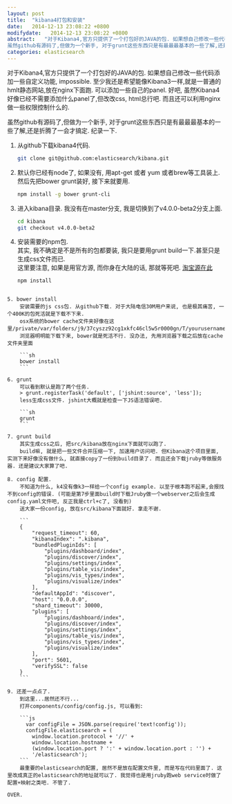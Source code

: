 ```yaml
---
layout: post
title:  "kibana4打包和安装"
date:   2014-12-13 23:08:22 +0800
modifydate:   2014-12-13 23:08:22 +0800
abstract:   "对于Kibana4,官方只提供了一个打包好的JAVA的包. 如果想自己修改一些代码添加一些自定义功能, impossible. 至少我还是希望能像Kibana3一样,就是一普通的hmlt静态网站,放在nginx下面跑. 可以添加一些自己的panel. 好吧, 虽然Kibana4好像已经不需要添加什么panel了,但改改css, html总行吧. 而且还可以利用nginx做一些权限控制什么的.<br>
虽然github有源码了,但做为一个新手, 对于grunt这些东西只是有最最最基本的一些了解,还是折腾了一会才搞定. 纪录一下."
categories: elasticsearch
---
```


对于Kibana4,官方只提供了一个打包好的JAVA的包. 如果想自己修改一些代码添加一些自定义功能, impossible. 至少我还是希望能像Kibana3一样,就是一普通的hmlt静态网站,放在nginx下面跑. 可以添加一些自己的panel. 好吧, 虽然Kibana4好像已经不需要添加什么panel了,但改改css, html总行吧. 而且还可以利用nginx做一些权限控制什么的.

虽然github有源码了,但做为一个新手, 对于grunt这些东西只是有最最最基本的一些了解,还是折腾了一会才搞定. 纪录一下.

1. 从github下载kibana4代码.

    ```sh
    git clone git@github.com:elasticsearch/kibana.git
    ```

2. 默认你已经有node了, 如果没有, 用apt-get 或者 yum 或者brew等工具装上. 然后先把bower grunt装好, 接下来就要用.

    ```sh
    npm install -g bower grunt-cli
    ```

3. 进入kibana目录. 我没有在master分支, 我是切换到了v4.0.0-beta2分支上面.

    ```sh
    cd kibana
    git checkout v4.0.0-beta2
    ```

4. 安装需要的npm包.  
    其实, 我不确定是不是所有的包都要装, 我只是要用grunt build一下.甚至只是生成css文件而已.  
    这里要注意, 如果是用官方源, 而你身在大陆的话, 那就等死吧.
    [淘宝源在此](https://cnodejs.org/topic/4f9904f9407edba21468f31e)

    ```sh
    npm install
```

5. bower install
    安装需要的js css包. 从github下载. 对于大陆电信30M用户来说, 也是极其痛苦, 一个400K的包死活就是下载不下来.  
    osx系统的bower cache文件夹好像在这里/private/var/folders/j9/37cyszz92cg1xkfc46cl5w5r0000gn/T/yourusername/bower
    浏览器明明能下载下来, bower就是死活不行. 没办法, 先用浏览器下载之后放在cache文件夹里面

    ```sh
    bower install
    ```

6. grunt
    可以看到默认是跑了两个任务.
    > grunt.registerTask('default', ['jshint:source', 'less']);
    less生成css文件. jshint大概就是检查一下JS语法错误吧.

    ```sh
    grunt
    ```

7. grunt build
    其实生成css之后, 把src/kibana放在nginx下面就可以跑了.   
    build嘛, 就是把一些文件合并压缩一下, 加速用户访问吧. 但Kibana这个项目里面, 实测下来好像没有做什么, 就直接copy了一份到build目录了. 而且还会下载jruby等做服务器. 还是建议大家算了吧.

8. config 配置.
    不知道为什么, k4没有像k3一样给一个config example. 以至于根本跑不起来,会报找不到config的错误. (可能是第7步里面build时下载Jruby做一个webserver之后会生成config.yaml文件吧, 反正我是ctrl+c了, 没看到)  
    送大家一份config, 放在src/kibana下面就好. 拿走不谢.

    ```
    {
        "request_timeout": 60,
        "kibanaIndex": ".kibana",
        "bundledPluginIds": [
            "plugins/dashboard/index",
            "plugins/discover/index",
            "plugins/settings/index",
            "plugins/table_vis/index",
            "plugins/vis_types/index",
            "plugins/visualize/index"
        ],
        "defaultAppId": "discover",
        "host": "0.0.0.0",
        "shard_timeout": 30000,
        "plugins": [
            "plugins/dashboard/index",
            "plugins/discover/index",
            "plugins/settings/index",
            "plugins/table_vis/index",
            "plugins/vis_types/index",
            "plugins/visualize/index"
        ],
        "port": 5601,
        "verifySSL": false
    }
    ```

9. 还差一点点了.
    到这里...居然还不行...  
    打开components/config/config.js, 可以看到:

    ```js
      var configFile = JSON.parse(require('text!config'));
      configFile.elasticsearch = (
        window.location.protocol + '//' +
        window.location.hostname +
        (window.location.port ? ':' + window.location.port : '') +
        '/elasticsearch');
    ```
    最重要的elasticsearch的配置, 居然不是放在配置文件里, 而是写在代码里面了. 这里改成真正的elasticsearch的地址就可以了. 我觉得也是用jruby跑web service时做了配置+映射之类吧. 不管了.

OVER.
